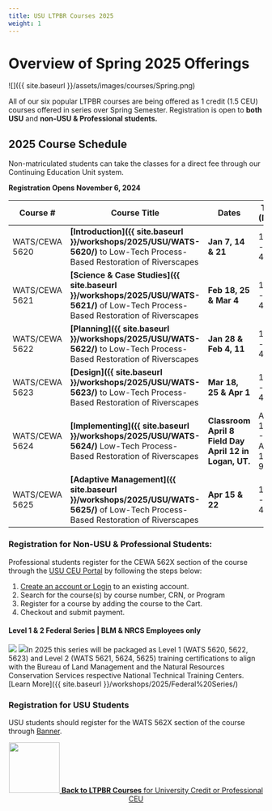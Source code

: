 ```yaml
---
title: USU LTPBR Courses 2025
weight: 1
---
```


# Overview of Spring 2025 Offerings

![]({{ site.baseurl }}/assets/images/courses/Spring.png)

All of our six popular LTPBR courses are being offered as 1 credit (1.5 CEU) courses offered in series over Spring Semester. Registration is open to **both USU** and **non-USU & Professional students.**

## 2025 Course Schedule

Non-matriculated students can take the classes for a direct fee through our Continuing Education Unit system. 

**Registration Opens November 6, 2024**

| Course #  | Course Title                                                 | Dates                  | Time (MST)  | Cost | Professional Registration                                           |
| --------- | ------------------------------------------------------------ | ---------------------- | ----------- | ---- | ------------------------------------------------------------ |
| WATS/CEWA 5620 | **[Introduction]({{ site.baseurl }}/workshops/2025/USU/WATS-5620/)** to Low-Tech Process-Based Restoration of Riverscapes | **Jan 7, 14 & 21**     | 1:30 - 4:15 | $315 | [Register](https://cpe.usu.edu/public/category/programArea.do?method=load&selectedProgramAreaId=1134103) |
| WATS/CEWA 5621 | **[Science & Case Studies]({{ site.baseurl }}/workshops/2025/USU/WATS-5621/)** of Low-Tech Process-Based Restoration of Riverscapes | **Feb 18, 25 & Mar 4** | 1:30 - 4:15 | $315 | [Register](https://cpe.usu.edu/public/category/programArea.do?method=load&selectedProgramAreaId=1134103) |
| WATS/CEWA 5622 | **[Planning]({{ site.baseurl }}/workshops/2025/USU/WATS-5622/)** to Low-Tech Process-Based Restoration of Riverscapes | **Jan 28 & Feb 4, 11** | 1:30 - 4:15 | $315 | [Register](https://cpe.usu.edu/public/category/programArea.do?method=load&selectedProgramAreaId=1134103) |
| WATS/CEWA 5623 | **[Design]({{ site.baseurl }}/workshops/2025/USU/WATS-5623/)** to Low-Tech Process-Based Restoration of Riverscapes | **Mar 18, 25 & Apr 1**                                       | 1:30 - 4:15                         | $315 | [Register](https://cpe.usu.edu/public/category/programArea.do?method=load&selectedProgramAreaId=1134103) |                                  
| WATS/CEWA 5624 | **[Implementing]({{ site.baseurl }}/workshops/2025/USU/WATS-5624/)** Low-Tech Process-Based Restoration of Riverscapes | **Classroom April 8** <br/>**Field Day April 12 in Logan, UT.** | Apr 9: 1:30 -3:30<br/>April 13: 9-5 | $415 | [Register](https://cpe.usu.edu/public/category/programArea.do?method=load&selectedProgramAreaId=1134103) |
| WATS/CEWA 5625 | **[Adaptive Management]({{ site.baseurl }}/workshops/2025/USU/WATS-5625/)** of Low-Tech Process-Based Restoration of Riverscapes | **Apr 15 & 22**                                              | 1:30 - 4:15 | $315 | [Register](https://cpe.usu.edu/public/category/programArea.do?method=load&selectedProgramAreaId=1134103) |



### Registration for Non-USU & Professional Students: 
Professional students register for the CEWA 562X section of the course through the [USU CEU Portal](https://cpe.usu.edu/) by following the steps below:

1.	[Create an account or Login](https://cpe.usu.edu/portal/logon.do?method=load) to an existing account.
2.	Search for the course(s) by course number, CRN, or Program
3.	Register for a course by adding the course to the Cart.
4.	Checkout and submit payment.

####  Level 1 & 2 Federal Series | BLM & NRCS Employees only
<a href="https://www.blm.gov/"><img class="float-left" src="{{ site.baseurl }}/assets/images/sponsors/blm.png"></a>   <a href="https://www.nrcs.usda.gov/wps/portal/nrcs/detailfull/national/programs/initiatives/?cid=steldevb1027671"><img class="float-left" src="{{ site.baseurl }}/assets/images/sponsors/usda-nrcs-logo_1_orig.png"></a>In 2025 this series  will be packaged as Level 1 (WATS 5620, 5622, 5623) and Level 2 (WATS 5621, 5624, 5625) training certifications to align with the Bureau of Land Management and the Natural Resources Conservation Services respective National Technical Training Centers. [Learn More]({{ site.baseurl }}/workshops/2025/Federal%20Series/)

### Registration for USU Students

USU students should register for the WATS 562X section of the course through [Banner](https://ss.banner.usu.edu/StudentRegistrationSsb/ssb/registration/registration). 





<div align="center">
<a class=" button hollow" href="{{ site.baseurl }}/workshops/uni.html#professional-continuing-education-units"><img width="100" src="{{ site.baseurl }}/assets/images/sponsors/USU.png">  <b> Back to  LTPBR Courses</b>  for University Credit or Professional CEU  <i class="fa fa-chevron-circle-left" aria-hidden="true"></i>
  </a>
</div>


<!--stackedit_data:
eyJoaXN0b3J5IjpbLTE3NTY3ODA4ODksLTE5NTY2NzA3ODNdfQ
==
-->